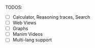 TODOS:

- [ ] Calculator, Reasoning traces, Search
- [ ] Web Views
- [ ] Graphs
- [ ] Manim Videos
- [ ] Multi-lang support
